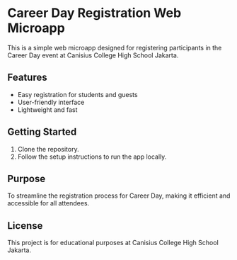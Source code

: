 # Career Day Registration Web Microapp

This is a simple web microapp designed for registering participants in the Career Day event at Canisius College High School Jakarta.

## Features

- Easy registration for students and guests
- User-friendly interface
- Lightweight and fast

## Getting Started

1. Clone the repository.
2. Follow the setup instructions to run the app locally.

## Purpose

To streamline the registration process for Career Day, making it efficient and accessible for all attendees.

## License

This project is for educational purposes at Canisius College High School Jakarta.